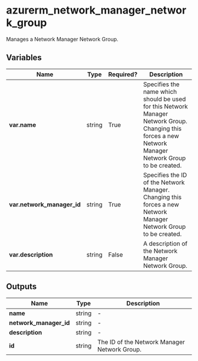 # azurerm_network_manager_network_group

Manages a Network Manager Network Group.

## Variables

| Name | Type | Required? |  Description |
| ---- | ---- | --------- |  ----------- |
| **var.name** | string | True | Specifies the name which should be used for this Network Manager Network Group. Changing this forces a new Network Manager Network Group to be created. | 
| **var.network_manager_id** | string | True | Specifies the ID of the Network Manager. Changing this forces a new Network Manager Network Group to be created. | 
| **var.description** | string | False | A description of the Network Manager Network Group. | 



## Outputs

| Name | Type | Description |
| ---- | ---- | --------- | 
| **name** | string  | - | 
| **network_manager_id** | string  | - | 
| **description** | string  | - | 
| **id** | string  | The ID of the Network Manager Network Group. | 
